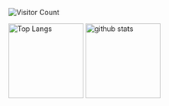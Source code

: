 ![Visitor Count](https://komarev.com/ghpvc/?username=soooota1201&color=blueviolet)  
<p align="left"> 
  <img alt="Top Langs" height="150px" src="https://github-readme-stats.vercel.app/api/top-langs/?username=soooota1201&layout=compact&theme=codeSTACKr" />
  <img alt="github stats" height="150px" src="https://github-readme-stats.vercel.app/api?username=soooota1201&theme=codeSTACKr&show_icons=true&icon_color=FF652F" />
</p>

